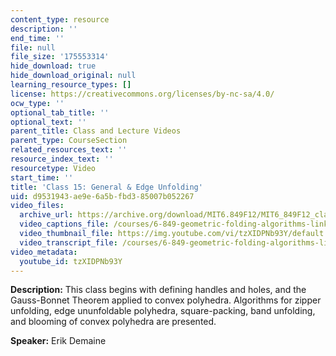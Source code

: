 ```yaml
---
content_type: resource
description: ''
end_time: ''
file: null
file_size: '175553314'
hide_download: true
hide_download_original: null
learning_resource_types: []
license: https://creativecommons.org/licenses/by-nc-sa/4.0/
ocw_type: ''
optional_tab_title: ''
optional_text: ''
parent_title: Class and Lecture Videos
parent_type: CourseSection
related_resources_text: ''
resource_index_text: ''
resourcetype: Video
start_time: ''
title: 'Class 15: General & Edge Unfolding'
uid: d9531943-ae9e-6a5b-fbd3-85007b052267
video_files:
  archive_url: https://archive.org/download/MIT6.849F12/MIT6_849F12_class15_300k.mp4
  video_captions_file: /courses/6-849-geometric-folding-algorithms-linkages-origami-polyhedra-fall-2012/25a865261c9454adbf0a209352b1a492_tzXIDPNb93Y.vtt
  video_thumbnail_file: https://img.youtube.com/vi/tzXIDPNb93Y/default.jpg
  video_transcript_file: /courses/6-849-geometric-folding-algorithms-linkages-origami-polyhedra-fall-2012/c8438ff65debeb7896ef85478e62c653_tzXIDPNb93Y.pdf
video_metadata:
  youtube_id: tzXIDPNb93Y
---
```


**Description:** This class begins with defining handles and holes, and the Gauss-Bonnet Theorem applied to convex polyhedra. Algorithms for zipper unfolding, edge ununfoldable polyhedra, square-packing, band unfolding, and blooming of convex polyhedra are presented.

**Speaker:** Erik Demaine

